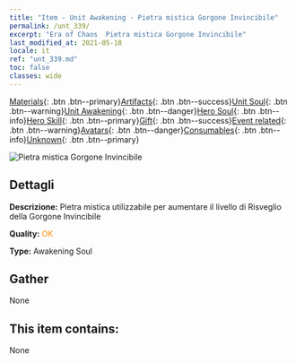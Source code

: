 ```yaml
---
title: "Item - Unit Awakening - Pietra mistica Gorgone Invincibile"
permalink: /unt_339/
excerpt: "Era of Chaos  Pietra mistica Gorgone Invincibile"
last_modified_at: 2021-05-18
locale: it
ref: "unt_339.md"
toc: false
classes: wide
---
```

 [Materials](/ItemsIT/){: .btn .btn--primary}[Artifacts](/ItemsIT/Artifacts/){: .btn .btn--success}[Unit Soul](/ItemsIT/UnitSoul/){: .btn .btn--warning}[Unit Awakening](/ItemsIT/UnitAwakening/){: .btn .btn--danger}[Hero Soul](/ItemsIT/HeroSoul/){: .btn .btn--info}[Hero Skill](/ItemsIT/HeroSkill/){: .btn .btn--primary}[Gift](/ItemsIT/Gift/){: .btn .btn--success}[Event related](/ItemsIT/Events/){: .btn .btn--warning}[Avatars](/ItemsIT/Avatars/){: .btn .btn--danger}[Consumables](/ItemsIT/Consumables/){: .btn .btn--info}[Unknown](/ItemsIT/Unknown/){: .btn .btn--primary}

 ![Pietra mistica Gorgone Invincibile](/images/u/tia_manniu.jpg)

## Dettagli
 **Descrizione:** Pietra mistica utilizzabile per aumentare il livello di Risveglio della Gorgone Invincibile

 **Quality:** <span style="color: #FF8C00">OK</span>

 **Type:** Awakening Soul

## Gather

  None

## This item contains:

  None

